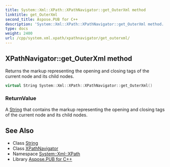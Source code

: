 ```yaml
---
title: System::Xml::XPath::XPathNavigator::get_OuterXml method
linktitle: get_OuterXml
second_title: Aspose.PUB for C++
description: 'System::Xml::XPath::XPathNavigator::get_OuterXml method. Returns the markup representing the opening and closing tags of the current node and its child nodes in C++.'
type: docs
weight: 2400
url: /cpp/system.xml.xpath/xpathnavigator/get_outerxml/
---
```

## XPathNavigator::get_OuterXml method


Returns the markup representing the opening and closing tags of the current node and its child nodes.

```cpp
virtual String System::Xml::XPath::XPathNavigator::get_OuterXml()
```


### ReturnValue

A [String](../../../system/string/) that contains the markup representing the opening and closing tags of the current node and its child nodes.

## See Also

* Class [String](../../../system/string/)
* Class [XPathNavigator](../)
* Namespace [System::Xml::XPath](../../)
* Library [Aspose.PUB for C++](../../../)
